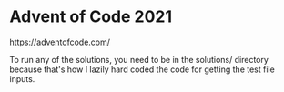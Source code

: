 # Advent of Code 2021

https://adventofcode.com/

To run any of the solutions, you need to be in the solutions/ directory because
that's how I lazily hard coded the code for getting the test file inputs.

<!-- AOC TILES BEGIN -->
<!-- AOC TILES END -->
